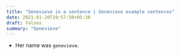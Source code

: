 ```yaml
---
title: "Genevieve in a sentence | Genevieve example sentences"
date: 2021-01-20T19:57:50+05:30
draft: falses
summary: "Genevieve"
---
```

- Her name was `genevieve`.
                 
